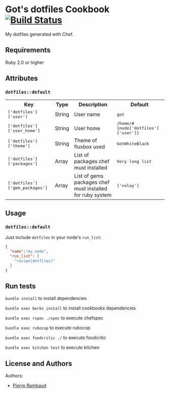 # Got's dotfiles Cookbook [![Build Status](https://travis-ci.org/PierreRambaud/dotfiles.svg?branch=master)](https://travis-ci.org/PierreRambaud/dotfiles)

My dotfiles generated with Chef.

## Requirements

Ruby 2.0 or higher

## Attributes

### `dotfiles::default`

<table>
  <tr>
    <th>Key</th>
    <th>Type</th>
    <th>Description</th>
    <th>Default</th>
  </tr>
  <tr>
    <td><tt>['dotfiles']['user']</tt></td>
    <td>String</td>
    <td>User name</td>
    <td><tt>got</tt></td>
  </tr>
  <tr>
    <td><tt>['dotfiles']['user_home']</tt></td>
    <td>String</td>
    <td>User home</td>
    <td><tt>/home/#{node['dotfiles']['user']}</tt></td>
  </tr>
  <tr>
    <td><tt>['dotfiles']['theme']</tt></td>
    <td>String</td>
    <td>Theme of fluxbox used</td>
    <td><tt>GotWhiteBlack</tt></td>
  </tr>
  <tr>
    <td><tt>['dotfiles']['packages']</tt></td>
    <td>Array</td>
    <td>List of packages chef must installed</td>
    <td><tt>Very long list</tt></td>
  </tr>
  <tr>
    <td><tt>['dotfiles']['gem_packages']</tt></td>
    <td>Array</td>
    <td>List of gems packages chef must installed for ruby system</td>
    <td><tt>['volay']</tt></td>
  </tr>
</table>

## Usage

### `dotfiles::default`

Just include `dotfiles` in your node's `run_list`:

```json
{
  "name":"my_node",
  "run_list": [
    "recipe[dotfiles]"
  ]
}
```

## Run tests

`bundle install` to install dependencies

`bundle exec berks install` to install cookbooks dependencies

`bundle exec rspec ./spec` to execute chefspec

`bundle exec rubocop` to execute rubocop

`bundle exec foodcritic ./` to execute foodcritic

`bundle exec kitchen test` to execute kitchen


## License and Authors

Authors:

  - [Pierre Rambaud](pierre.rambaud86@gmail.com)
